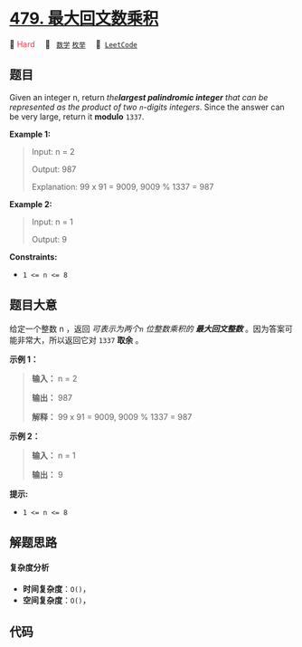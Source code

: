 # [479. 最大回文数乘积](https://leetcode.com/problems/largest-palindrome-product)

🔴 <font color=#ff334b>Hard</font>&emsp; 🔖&ensp; [`数学`](/tag/math.md) [`枚举`](/tag/enumeration.md)&emsp; 🔗&ensp;[`LeetCode`](https://leetcode.com/problems/largest-palindrome-product)

## 题目

Given an integer n, return _the**largest palindromic integer** that can be
represented as the product of two `n`-digits integers_. Since the answer can
be very large, return it **modulo** `1337`.



**Example 1:**

> Input: n = 2
> 
> Output: 987
> 
> Explanation: 99 x 91 = 9009, 9009 % 1337 = 987

**Example 2:**

> Input: n = 1
> 
> Output: 9

**Constraints:**

  * `1 <= n <= 8`


## 题目大意

给定一个整数 n ，返回 _可表示为两个`n` 位整数乘积的 **最大回文整数**_ 。因为答案可能非常大，所以返回它对 `1337` **取余** 。



**示例 1：**

> 
> 
> 
> 
> 
> **输入：** n = 2
> 
> **输出：** 987
> 
> **解释：** 99 x 91 = 9009, 9009 % 1337 = 987
> 
> 

**示例 2：**

> 
> 
> 
> 
> 
> **输入：** n = 1
> 
> **输出：** 9
> 
> 



**提示:**

  * `1 <= n <= 8`


## 解题思路

#### 复杂度分析

- **时间复杂度**：`O()`，
- **空间复杂度**：`O()`，

## 代码

```javascript

```